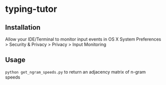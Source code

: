 # typing-tutor

## Installation
Allow your IDE/Terminal to monitor input events in OS X System Preferences > Security & Privacy > Privacy > Input Monitoring

## Usage
`python get_ngram_speeds.py` to return an adjacency matrix of n-gram speeds
